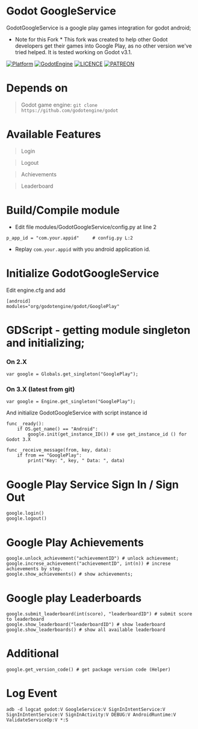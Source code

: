 # Godot GoogleService

GodotGoogleService is a google play games integration for godot android;

* Note for this Fork *
This fork was created to help other Godot developers get their games into Google Play, as no other version we've tried helped. It is tested working on Godot v3.1.

[![Platform](https://img.shields.io/badge/Platform-Android-green.svg)](https://github.com/FrogSquare/GodotFireBase)
[![GodotEngine](https://img.shields.io/badge/Godot_Engine-2.X%20/%203.X-blue.svg)](https://github.com/godotengine/godot)
[![LICENCE](https://img.shields.io/badge/License-Apache_V2-blue.svg)](https://www.apache.org/licenses/LICENSE-2.0)
[![PATREON](https://img.shields.io/badge/Patreon-support-yellow.svg)](https://www.patreon.com/bePatron?u=5130479)

# Depends on

> Godot game engine: `git clone https://github.com/godotengine/godot`

# Available Features

> Login

> Logout

> Achievements

> Leaderboard

# Build/Compile module

* Edit file modules/GodotGoogleService/config.py at line 2
```
p_app_id = "com.your.appid"     # config.py L:2
```

* Replay `com.your.appid` with you android application id.

# Initialize GodotGoogleService

Edit engine.cfg and add
```
[android]
modules="org/godotengine/godot/GooglePlay"
```

# GDScript - getting module singleton and initializing;

### On 2.X

```
var google = Globals.get_singleton("GooglePlay");
```

### On 3.X (latest from git)

```
var google = Engine.get_singleton("GooglePlay");
```

And initialize GodotGoogleService with script instance id

```
func _ready():
	if OS.get_name() == "Android":
		google.init(get_instance_ID()) # use get_instance_id () for Godot 3.X

func _receive_message(from, key, data):
	if from == "GooglePlay":
		print("Key: ", key, " Data: ", data)

```

# Google Play Service Sign In / Sign Out
```
google.login()
google.logout()
```

# Google Play Achievements
```
google.unlock_achievement("achievementID") # unlock achievement;
google.increse_achievement("achievementID", int(n)) # increse achievements by step.
google.show_achievements() # show achievements;
```

# Google play Leaderboards
```
google.submit_leaderboard(int(score), "leaderboardID") # submit score to leaderboard
google.show_leaderboard("leaderboardID") # show leaderboard
google.show_leaderboards() # show all available leaderboard
```

# Additional
```
google.get_version_code() # get package version code (Helper)
```

# Log Event
```
adb -d logcat godot:V GoogleService:V SignInIntentService:V SignInIntentService:V SignInActivity:V DEBUG:V AndroidRuntime:V ValidateServiceOp:V *:S
```

